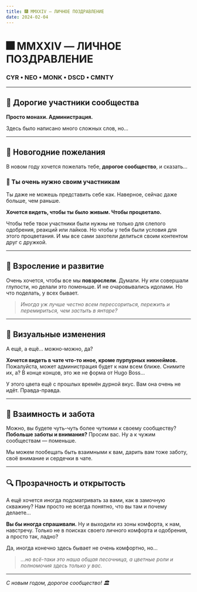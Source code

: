 ```yaml
---
title: 🎆 MMXXIV — ЛИЧНОЕ ПОЗДРАВЛЕНИЕ
date: 2024-02-04
---
```


# 🎆 MMXXIV — ЛИЧНОЕ ПОЗДРАВЛЕНИЕ

### CYR • NEO • MONK • DSCD • CMNTY

---

## 💌 Дорогие участники сообщества

**Просто монахи. Администрация.**

Здесь было написано много сложных слов, но...

---

## 🌟 Новогодние пожелания

В новом году хочется пожелать тебе, **дорогое сообщество**, и сказать...

### 💝 Ты очень нужно своим участникам
Ты даже не можешь представить себе как. Наверное, сейчас даже больше, чем раньше.

**Хочется видеть, чтобы ты было живым. Чтобы процветало.**

Чтобы тебе твои участники были нужны не только для слепого одобрения, реакций или лайков. Но чтобы у тебя были условия для этого процветания. И мы все сами захотели делиться своим контентом друг с дружкой.

---

## 🧠 Взросление и развитие

Очень хочется, чтобы все мы **повзрослели**. Думали. Ну или совершали глупости, но делали это поменьше. И не очаровывались идолами. Но что поделать, у всех бывает.

> *Иногда уж лучше честно всем перессориться, пережить и перемириться, чем застыть в янтаре?*

---

## 🎨 Визуальные изменения

А ещё, а ещё... можно-можно, да?

**Хочется видеть в чате что-то иное, кроме пурпурных никнеймов.** Пожалуйста, может администрация будет к нам всем ближе. Снимите их, а? В конце концов, это же не форма от Hugo Boss... 

У этого цвета ещё с прошлых времён дурной вкус. Вам она очень не идёт. Правда-правда.

---

## 🤝 Взаимность и забота

Можно, вы будете чуть-чуть более чуткими к своему сообществу? **Побольше заботы и внимания?** Просим вас. Ну а к чужим сообществам — поменьше.

Мы можем пообещать быть взаимными к вам, дарить вам тоже заботу, своё внимание и сердечки в чате.

---

## 🔍 Прозрачность и открытость

А ещё хочется иногда подсматривать за вами, как в замочную скважину? Нам просто не всегда понятно, что вы там и почему делаете... 

**Вы бы иногда спрашивали.** Ну и выходили из зоны комфорта, к нам, навстречу. Только не в поисках своего личного комфорта и одобрения, а просто так, ладно? 

Да, иногда конечно здесь бывает не очень комфортно, но...

> *...но всё-таки это наша общая песочница, а цветные роли и полномочия здесь только у вас.*

---

*С новым годом, дорогое сообщество! 🏛️* 
